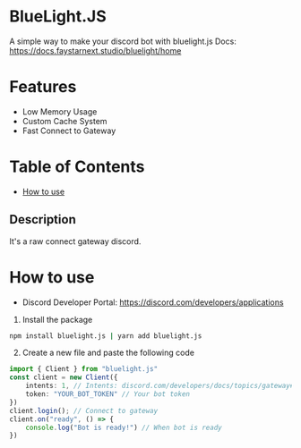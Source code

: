 # BlueLight.JS
A simple way to make your discord bot with bluelight.js
Docs: https://docs.faystarnext.studio/bluelight/home
# Features
- Low Memory Usage
- Custom Cache System
- Fast Connect to Gateway
# Table of Contents
- [How to use](#how-to-use)
## Description
It's a raw connect gateway discord.
# How to use
- Discord Developer Portal: https://discord.com/developers/applications
1. Install the package
```bash
npm install bluelight.js | yarn add bluelight.js
```
2. Create a new file and paste the following code
```ts
import { Client } from "bluelight.js"
const client = new Client({
    intents: 1, // Intents: discord.com/developers/docs/topics/gateway#gateway-intents | https://discord-intents-calculator.vercel.app/
    token: "YOUR_BOT_TOKEN" // Your bot token
})
client.login(); // Connect to gateway
client.on("ready", () => {
    console.log("Bot is ready!") // When bot is ready
})
```